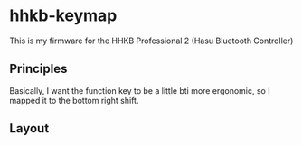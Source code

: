 # hhkb-keymap
This is my firmware for the HHKB Professional 2 (Hasu Bluetooth Controller)


## Principles
Basically, I want the function key to be a little bti more ergonomic, so I mapped it to the bottom right shift.

## Layout

